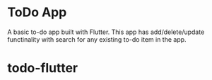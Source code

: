 # ToDo App

A basic to-do app built with Flutter. This app has add/delete/update functinality with search for any existing to-do item in the app.
# todo-flutter
